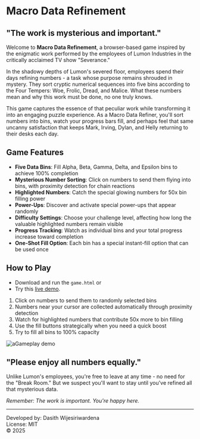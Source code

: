 # Macro Data Refinement

## "The work is mysterious and important."

Welcome to **Macro Data Refinement**, a browser-based game inspired by the enigmatic work performed by the employees of Lumon Industries in the critically acclaimed TV show "Severance."

In the shadowy depths of Lumon's severed floor, employees spend their days refining numbers - a task whose purpose remains shrouded in mystery. They sort cryptic numerical sequences into five bins according to the Four Tempers: Woe, Frolic, Dread, and Malice. What these numbers mean and why this work must be done, no one truly knows.

This game captures the essence of that peculiar work while transforming it into an engaging puzzle experience. As a Macro Data Refiner, you'll sort numbers into bins, watch your progress bars fill, and perhaps feel that same uncanny satisfaction that keeps Mark, Irving, Dylan, and Helly returning to their desks each day.

## Game Features

- **Five Data Bins**: Fill Alpha, Beta, Gamma, Delta, and Epsilon bins to achieve 100% completion
- **Mysterious Number Sorting**: Click on numbers to send them flying into bins, with proximity detection for chain reactions
- **Highlighted Numbers**: Catch the special glowing numbers for 50x bin filling power
- **Power-Ups**: Discover and activate special power-ups that appear randomly
- **Difficulty Settings**: Choose your challenge level, affecting how long the valuable highlighted numbers remain visible
- **Progress Tracking**: Watch as individual bins and your total progress increase toward completion
- **One-Shot Fill Option**: Each bin has a special instant-fill option that can be used once

## How to Play

- Download and run the `game.html` or
- Try this [live demo](https://macro-data.netlify.app/game.html).

1. Click on numbers to send them to randomly selected bins
2. Numbers near your cursor are collected automatically through proximity detection
3. Watch for highlighted numbers that contribute 50x more to bin filling
4. Use the fill buttons strategically when you need a quick boost
5. Try to fill all bins to 100% capacity

![aGameplay demo](demo.gif)

## "Please enjoy all numbers equally."

Unlike Lumon's employees, you're free to leave at any time - no need for the "Break Room." But we suspect you'll want to stay until you've refined all that mysterious data.

*Remember: The work is important. You're happy here.*

---

Developed by: Dasith Wijesiriwardena  
License: MIT  
© 2025
